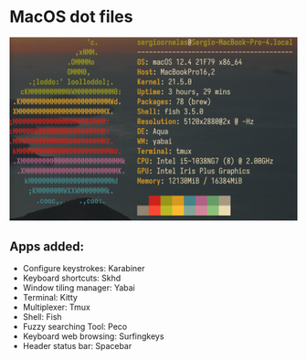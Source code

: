 # MacOS dot files

<img width="1450" alt="image" src="neofetch.png">

## Apps added:

- Configure keystrokes: Karabiner
- Keyboard shortcuts: Skhd
- Window tiling manager: Yabai
- Terminal: Kitty
- Multiplexer: Tmux
- Shell: Fish
- Fuzzy searching Tool: Peco
- Keyboard web browsing: Surfingkeys
- Header status bar: Spacebar
